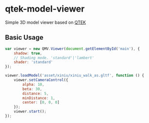# qtek-model-viewer

Simple 3D model viewer based on [QTEK](https://github.com/pissang/qtek)

## Basic Usage

```js
var viewer = new QMV.Viewer(document.getElementById('main'), {
    shadow: true,
    // Shading mode. 'standard'|'lambert'
    shader: 'standard'
});

viewer.loadModel('asset/xiniu/xiniu_walk_as.gltf', function () {
    viewer.setCameraControl({
        alpha: 10,
        beta: 30,
        distance: 5,
        minDistance: 1,
        center: [0, 0, 0]
    });
    viewer.start();
});
```
